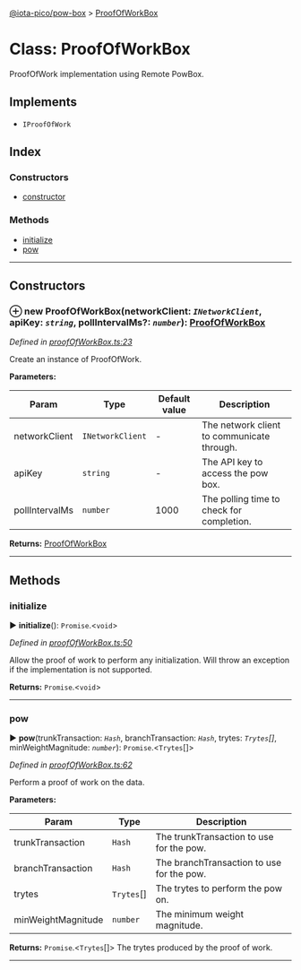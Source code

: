 [@iota-pico/pow-box](../README.md) > [ProofOfWorkBox](../classes/proofofworkbox.md)



# Class: ProofOfWorkBox


ProofOfWork implementation using Remote PowBox.

## Implements

* `IProofOfWork`

## Index

### Constructors

* [constructor](proofofworkbox.md#constructor)


### Methods

* [initialize](proofofworkbox.md#initialize)
* [pow](proofofworkbox.md#pow)



---
## Constructors
<a id="constructor"></a>


### ⊕ **new ProofOfWorkBox**(networkClient: *`INetworkClient`*, apiKey: *`string`*, pollIntervalMs?: *`number`*): [ProofOfWorkBox](proofofworkbox.md)


*Defined in [proofOfWorkBox.ts:23](https://github.com/iotaeco/iota-pico-pow-box/blob/9b36143/src/proofOfWorkBox.ts#L23)*



Create an instance of ProofOfWork.


**Parameters:**

| Param | Type | Default value | Description |
| ------ | ------ | ------ | ------ |
| networkClient | `INetworkClient`  | - |   The network client to communicate through. |
| apiKey | `string`  | - |   The API key to access the pow box. |
| pollIntervalMs | `number`  | 1000 |   The polling time to check for completion. |





**Returns:** [ProofOfWorkBox](proofofworkbox.md)

---


## Methods
<a id="initialize"></a>

###  initialize

► **initialize**(): `Promise`.<`void`>



*Defined in [proofOfWorkBox.ts:50](https://github.com/iotaeco/iota-pico-pow-box/blob/9b36143/src/proofOfWorkBox.ts#L50)*



Allow the proof of work to perform any initialization. Will throw an exception if the implementation is not supported.




**Returns:** `Promise`.<`void`>





___

<a id="pow"></a>

###  pow

► **pow**(trunkTransaction: *`Hash`*, branchTransaction: *`Hash`*, trytes: *`Trytes`[]*, minWeightMagnitude: *`number`*): `Promise`.<`Trytes`[]>



*Defined in [proofOfWorkBox.ts:62](https://github.com/iotaeco/iota-pico-pow-box/blob/9b36143/src/proofOfWorkBox.ts#L62)*



Perform a proof of work on the data.


**Parameters:**

| Param | Type | Description |
| ------ | ------ | ------ |
| trunkTransaction | `Hash`   |  The trunkTransaction to use for the pow. |
| branchTransaction | `Hash`   |  The branchTransaction to use for the pow. |
| trytes | `Trytes`[]   |  The trytes to perform the pow on. |
| minWeightMagnitude | `number`   |  The minimum weight magnitude. |





**Returns:** `Promise`.<`Trytes`[]>
The trytes produced by the proof of work.






___


